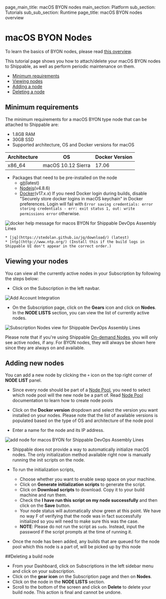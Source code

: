 page_main_title: macOS BYON nodes
main_section: Platform
sub_section: Tutorials
sub_sub_section: Runtime
page_title: macOS BYON nodes overview

# macOS BYON Nodes

To learn the basics of BYON nodes, please read [this overview](/platform/runtime/nodes/#custom-nodes).

This tutorial page shows you how to attach/delete your macOS BYON nodes to Shippable, as well as perform periodic maintenance on them.

* [Minimum requirements](#requirements)
* [Viewing nodes](#view-nodes)
* [Adding a node](#add-node)
* [Deleting a node](#delete-node)

<a name="requirements"></a>
## Minimum requirements
The minimum requirements for a macOS BYON type node that can be attached to Shippable are:

* 1.8GB RAM
* 30GB SSD
* Supported architecture, OS and Docker versions for macOS

|Architecture|OS|Docker Version|
|---|---|---|
|x86_64|macOS 10.12 Sierra|17.06|

* Packages that need to be pre-installed on the node
    * [git](https://git-scm.com/download/mac)(latest)
    * [Nodejs](https://nodejs.org/en/download/)(v4.8.6)
    * [Docker](https://docs.docker.com/docker-for-mac/install/)(v17.x.x)
        If you need Docker login during builds, disable "Securely store docker logins in macOS keychain" in Docker preferences. Login will fail with `Error saving credentials: error storing credentials - err: exit status 1, out: write permissions error` otherwise.
<img src="/images/platform/tutorial/runtime/byon-macos-docker.png" alt="docker help message for macos BYON for Shippable DevOps Assembly Lines">

    * [jq](https://stedolan.github.io/jq/download/) (latest)
    * [ntp](http://www.ntp.org/) (Install this if the build logs in Shippable UI don't appear in the correct order.)

<a name="view-nodes"></a>
## Viewing your nodes

You can view all the currently active nodes in your Subscription by following the steps below:

* Click on the Subscription in the left navbar.

<img src="/images/getting-started/account-settings.png" alt="Add Account Integration">

* On the Subscription page, click on the **Gears** icon and click on **Nodes**. In the **NODE LISTS** section, you can view the list of currently active nodes.

<img src="/images/platform/management/subscription-nodes-list.png" alt="Subscription Nodes view for Shippable DevOps Assembly Lines" style="vertical-align: middle;display: block;margin-left: auto;margin-right: auto;"/>

Please note that if you're using Shippable [On-demand Nodes](/platform/runtime/nodes/#dynamic-nodes/), you will only see active nodes, if any. For BYON nodes, they will always be shown here since they are always on and available.

<a name="add-node"></a>
## Adding new nodes

You can add a new node by clicking the `+` icon on the top right corner of **NODE LIST** panel.

* Since every node should be part of a [Node Pool](/platform/management/subscription/node-pools), you need to select which node pool will the new node be a part of. Read [Node Pool](/platform/management/subscription/node-pools) documentation to learn how to create node pools

* Click on the **Docker version** dropdown and select the version you want installed on your nodes. Please note that the list of available versions is populated based on the type of OS and architecture of the node pool

* Enter a name for the node and its IP address.
<img src="/images/platform/tutorial/runtime/byon-macos-add.png" alt="add node for macos BYON for Shippable DevOps Assembly Lines">

* Shippable does not provide a way to automatically initialize macOS nodes. The
  only initialization method available right now is manually running the init
  scripts on the node.

* To run the initialization scripts,
    * Choose whether you want to enable swap space on your machine.
    * Click on **Generate initialization scripts** to generate the script.
    * Click on **Download scripts** to download. Copy it to your build machine and
    run them.
    * Check the **I have run this script on my node successfully** and then click
    on the **Save** button.
    * Your node status will automatically show green at this point. We have no way F
    of verifying that the node was in fact successfully initialized so you will
    need to make sure this was the case.
    * **NOTE**: Please do not run the script as `sudo`. Instead, input the password if the script prompts at the time of running it.

* Once the node has been added, any builds that are queued for the node pool
  which this node is a part of, will be picked up by this node

<a name="delete-node"></a>
##Deleting a build node

- From your Dashboard, click on Subscriptions in the left sidebar menu and click on your subscription.
- Click on the **gear icon** on the Subscription page and then on **Nodes**.
- Click on the node in the **NODE LISTS** section.
- Scroll to the bottom of the screen and click on **Delete** to delete your build node. This action is final and cannot be undone.
